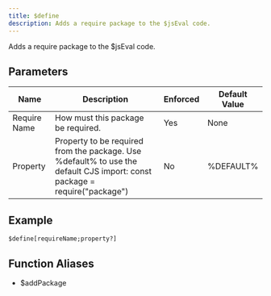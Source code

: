 ```yaml
---
title: $define
description: Adds a require package to the $jsEval code.
---
```


Adds a require package to the $jsEval code.
## Parameters
|     Name     |                                                        Description                                                        | Enforced | Default Value |
|--------------|---------------------------------------------------------------------------------------------------------------------------|----------|---------------|
| Require Name | How must this package be required.                                                                                        | Yes      | None          |
| Property     | Property to be required from the package. Use %default% to use the default CJS import: const package = require("package") | No       | %DEFAULT%     |
## Example
```eats
$define[requireName;property?]
```
## Function Aliases
- $addPackage